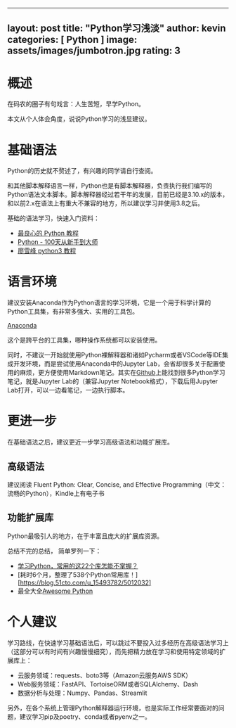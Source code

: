 <!--
 * @Author: kevin.z.y
 * @Date: 2022-05-28 07:21:55
 * @LastEditors: kevin.z.y
 * @LastEditTime: 2022-05-28 08:30:31
 * @FilePath: /kevincnzhengyang.github.io/_posts/2022-5-28-python introduction.md
 * @Description:
 * kevin.cn.zhengyang@gmail.com
 * Copyright (c) 2022 by Zheng, Yang, All Rights Reserved.
-->
---
layout: post
title:  "Python学习浅淡"
author: kevin
categories: [ Python ]
image: assets/images/jumbotron.jpg
rating: 3
---

# 概述

在码农的圈子有句戏言：人生苦短，早学Python。

本文从个人体会角度，说说Python学习的浅显建议。

# 基础语法

Python的历史就不赘述了，有兴趣的同学请自行查阅。

和其他脚本解释语言一样，Python也是有脚本解释器，负责执行我们编写的Python语法文本脚本。脚本解释器经过若干年的发展，目前已经是3.10.x的版本，和以前2.x在语法上有重大不兼容的地方，所以建议学习并使用3.8之后。

基础的语法学习，快速入门资料：

- [最良心的 Python 教程](https://github.com/walter201230/Python)
- [Python - 100天从新手到大师](https://github.com/jackfrued/Python-100-Days)
- [廖雪峰 python3 教程](https://www.liaoxuefeng.com/wiki/1016959663602400)


# 语言环境

建议安装Anaconda作为Python语言的学习环境，它是一个用于科学计算的Python工具集，有非常多强大、实用的工具包。

[Anaconda](https://www.anaconda.com/)

这个是跨平台的工具集，哪种操作系统都可以安装使用。

同时，不建议一开始就使用Python裸解释器和诸如Pycharm或者VSCode等IDE集成开发环境，而是尝试使用Anaconda中的Jupyter Lab，会省却很多关于配置使用的麻烦，更方便使用Markdown笔记。其实在[Github](https://github.com/)上能找到很多Python学习笔记，就是Jupyter Lab的（兼容Jupyter Notebook格式），下载后用Jupyter Lab打开，可以一边看笔记，一边执行脚本。

# 更进一步

在基础语法之后，建议更近一步学习高级语法和功能扩展库。

## 高级语法

建议阅读 Fluent Python: Clear, Concise, and Effective Programming（中文：流畅的Python），Kindle上有电子书

## 功能扩展库

Python最吸引人的地方，在于丰富且庞大的扩展库资源。

总结不完的总结， 简单罗列一下：

- [学习Python，常用的这22个库怎能不掌握？](https://developer.51cto.com/article/709615.html)
- [耗时6个月，整理了538个Python常用库！][https://blog.51cto.com/u_15493782/5012032]
- 最全大全[Awesome Python](https://github.com/vinta/awesome-python)

# 个人建议

学习路线，在快速学习基础语法后，可以跳过不要投入过多经历在高级语法学习上（这部分可以有时间有兴趣慢慢细究），而先把精力放在学习和使用特定领域的扩展库上：

- 云服务领域：requests、boto3等（Amazon云服务AWS SDK）
- Web服务领域：FastAPI、TortoiseORM或者SQLAlchemy、Dash
- 数据分析与处理：Numpy、Pandas、Streamlit

另外，在各个系统上管理Python解释器运行环境，也是实际工作经常要面对的问题，建议学习pip及poetry、conda或者pyenv之一。
